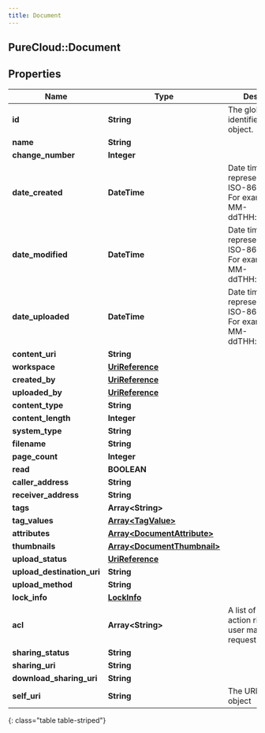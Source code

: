 ```yaml
---
title: Document
---
```

## PureCloud::Document

## Properties

|Name | Type | Description | Notes|
|------------ | ------------- | ------------- | -------------|
| **id** | **String** | The globally unique identifier for the object. | [optional] |
| **name** | **String** |  | [optional] |
| **change_number** | **Integer** |  | [optional] |
| **date_created** | **DateTime** | Date time is represented as an ISO-8601 string. For example: yyyy-MM-ddTHH:mm:ss.SSSZ | [optional] |
| **date_modified** | **DateTime** | Date time is represented as an ISO-8601 string. For example: yyyy-MM-ddTHH:mm:ss.SSSZ | [optional] |
| **date_uploaded** | **DateTime** | Date time is represented as an ISO-8601 string. For example: yyyy-MM-ddTHH:mm:ss.SSSZ | [optional] |
| **content_uri** | **String** |  | [optional] |
| **workspace** | [**UriReference**](UriReference.html) |  | [optional] |
| **created_by** | [**UriReference**](UriReference.html) |  | [optional] |
| **uploaded_by** | [**UriReference**](UriReference.html) |  | [optional] |
| **content_type** | **String** |  | [optional] |
| **content_length** | **Integer** |  | [optional] |
| **system_type** | **String** |  | [optional] |
| **filename** | **String** |  | [optional] |
| **page_count** | **Integer** |  | [optional] |
| **read** | **BOOLEAN** |  | [optional] |
| **caller_address** | **String** |  | [optional] |
| **receiver_address** | **String** |  | [optional] |
| **tags** | **Array&lt;String&gt;** |  | [optional] |
| **tag_values** | [**Array&lt;TagValue&gt;**](TagValue.html) |  | [optional] |
| **attributes** | [**Array&lt;DocumentAttribute&gt;**](DocumentAttribute.html) |  | [optional] |
| **thumbnails** | [**Array&lt;DocumentThumbnail&gt;**](DocumentThumbnail.html) |  | [optional] |
| **upload_status** | [**UriReference**](UriReference.html) |  | [optional] |
| **upload_destination_uri** | **String** |  | [optional] |
| **upload_method** | **String** |  | [optional] |
| **lock_info** | [**LockInfo**](LockInfo.html) |  | [optional] |
| **acl** | **Array&lt;String&gt;** | A list of permitted action rights for the user making the request | [optional] |
| **sharing_status** | **String** |  | [optional] |
| **sharing_uri** | **String** |  | [optional] |
| **download_sharing_uri** | **String** |  | [optional] |
| **self_uri** | **String** | The URI for this object | [optional] |
{: class="table table-striped"}


